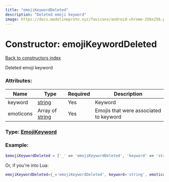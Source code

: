 ```yaml
---
title: "emojiKeywordDeleted"
description: "Deleted emoji keyword"
image: https://docs.madelineproto.xyz/favicons/android-chrome-256x256.png
---
```

# Constructor: emojiKeywordDeleted  
[Back to constructors index](index.md)



Deleted emoji keyword

### Attributes:

| Name     |    Type       | Required | Description |
|----------|---------------|----------|-------------|
|keyword|[string](../types/string.md) | Yes|Keyword|
|emoticons|Array of [string](../types/string.md) | Yes|Emojis that were associated to keyword|



### Type: [EmojiKeyword](../types/EmojiKeyword.md)


### Example:

```php
$emojiKeywordDeleted = ['_' => 'emojiKeywordDeleted', 'keyword' => 'string', 'emoticons' => ['string', 'string']];
```  


Or, if you're into Lua:

```lua
emojiKeywordDeleted={_='emojiKeywordDeleted', keyword='string', emoticons={'string'}}

```



